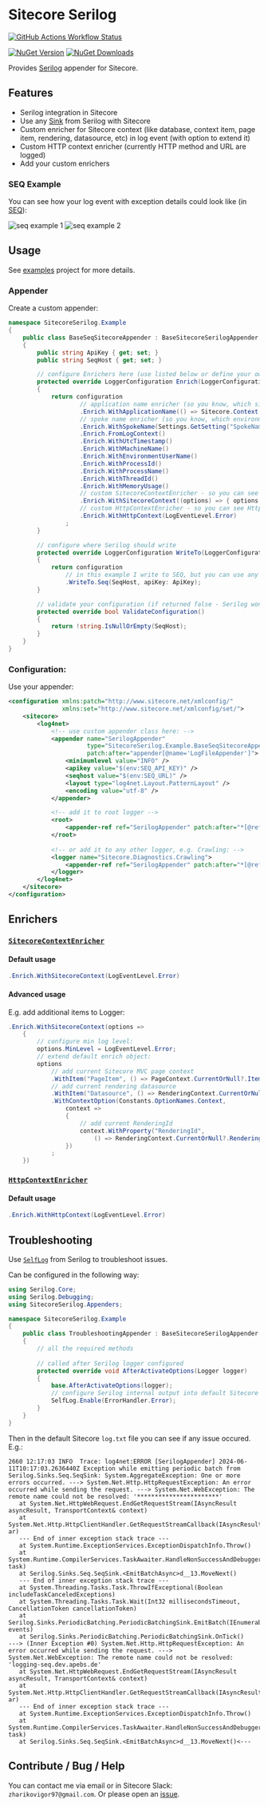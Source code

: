 # Sitecore Serilog
[![GitHub Actions Workflow Status](https://img.shields.io/github/actions/workflow/status/izharikov/SitecoreSerilog/dotnet.yml)](https://github.com/izharikov/SitecoreSerilog/actions/workflows/dotnet.yml)

[![NuGet Version](https://img.shields.io/nuget/v/SitecoreSerilog)](https://www.nuget.org/packages/SitecoreSerilog)
[![NuGet Downloads](https://img.shields.io/nuget/dt/SitecoreSerilog)](https://www.nuget.org/packages/SitecoreSerilog)

Provides [Serilog](https://github.com/serilog/serilog) appender for Sitecore.

## Features
- Serilog integration in Sitecore
- Use any [Sink](https://github.com/serilog/serilog/wiki/Provided-Sinks) from Serilog with Sitecore
- Custom enricher for Sitecore context (like database, context item, page item, rendering, datasource, etc) in log event (with option to extend it)
- Custom HTTP context enricher (currently HTTP method and URL are logged)
- Add your custom enrichers

### SEQ Example
You can see how your log event with exception details could look like (in [SEQ](https://datalust.co/seq)):

![seq example 1](https://raw.githubusercontent.com/izharikov/SitecoreSerilog/main/assets/images/seq_example_1.png)
![seq example 2](https://raw.githubusercontent.com/izharikov/SitecoreSerilog/main/assets/images/seq_example_2.png)

## Usage
See [examples](./SitecoreSerilog.Example) project for more details.

### Appender
Create a custom appender:
```csharp
namespace SitecoreSerilog.Example
{
    public class BaseSeqSitecoreAppender : BaseSitecoreSerilogAppender
    {
        public string ApiKey { get; set; }
        public string SeqHost { get; set; }

        // configure Enrichers here (use listed below or define your own enrichers):
        protected override LoggerConfiguration Enrich(LoggerConfiguration configuration)
        {
            return configuration
                    // application name enricher (so you know, which site is used)
                    .Enrich.WithApplicationName(() => Sitecore.Context.Site?.Name ?? "FallbackValue")
                    // spoke name enricher (so you know, which environment is used)
                    .Enrich.WithSpokeName(Settings.GetSetting("SpokeName"))
                    .Enrich.FromLogContext()
                    .Enrich.WithUtcTimestamp()
                    .Enrich.WithMachineName()
                    .Enrich.WithEnvironmentUserName()
                    .Enrich.WithProcessId()
                    .Enrich.WithProcessName()
                    .Enrich.WithThreadId()
                    .Enrich.WithMemoryUsage()
                    // custom SitecoreContextEnricher - so you can see the Sitecore Context Details in log event
                    .Enrich.WithSitecoreContext((options) => { options.MinLevel = LogEventLevel.Error; })
                    // custom HttpContextEnricher - so you can see HttpContext details in log event
                    .Enrich.WithHttpContext(LogEventLevel.Error)
                ;
        }

        // configure where Serilog should write
        protected override LoggerConfiguration WriteTo(LoggerConfiguration configuration)
        {
            return configuration
                // in this example I write to SEQ, but you can use any Sink you need
                .WriteTo.Seq(SeqHost, apiKey: ApiKey);
        }

        // validate your configuration (if returned false - Serilog won't write anything)
        protected override bool ValidateConfiguration()
        {
            return !string.IsNullOrEmpty(SeqHost);
        }
    }
}
```

### Configuration:
Use your appender:
```xml
<configuration xmlns:patch="http://www.sitecore.net/xmlconfig/"
               xmlns:set="http://www.sitecore.net/xmlconfig/set/">
    <sitecore>
        <log4net>
            <!-- use custom appender class here: -->
            <appender name="SerilogAppender"
                      type="SitecoreSerilog.Example.BaseSeqSitecoreAppender, SitecoreSerilog.Example"
                      patch:after="appender[@name='LogFileAppender']">
                <minimumlevel value="INFO" />
                <apikey value="$(env:SEQ_API_KEY)" />
                <seqhost value="$(env:SEQ_URL)" />
                <layout type="log4net.Layout.PatternLayout" />
                <encoding value="utf-8" />
            </appender>

            <!-- add it to root logger -->
            <root>
                <appender-ref ref="SerilogAppender" patch:after="*[@ref='LogFileAppender']" />
            </root>
            
            <!-- or add it to any other logger, e.g. Crawling: -->
            <logger name="Sitecore.Diagnostics.Crawling">
                <appender-ref ref="SerilogAppender" patch:after="*[@ref='CrawlingLogFileAppender']" />
            </logger>
        </log4net>
    </sitecore>
</configuration>
```

## Enrichers
### [`SitecoreContextEnricher`](./SitecoreSerilog/Enrichers/SitecoreContextEnricher.cs)
#### Default usage
```csharp
.Enrich.WithSitecoreContext(LogEventLevel.Error)
```

#### Advanced usage
E.g. add additional items to Logger:

```csharp
.Enrich.WithSitecoreContext(options =>
    {
        // configure min log level: 
        options.MinLevel = LogEventLevel.Error;
        // extend default enrich object:
        options
            // add current Sitecore MVC page context
            .WithItem("PageItem", () => PageContext.CurrentOrNull?.Item)
            // add current rendering datasource
            .WithItem("Datasource", () => RenderingContext.CurrentOrNull?.Rendering?.Item)
            .WithContextOption(Constants.OptionNames.Context,
                context =>
                {
                    // add current RenderingId
                    context.WithProperty("RenderingId",
                        () => RenderingContext.CurrentOrNull?.Rendering?.Id.ToString());
                })
            ;
    })
```

### [`HttpContextEnricher`](./SitecoreSerilog/Enrichers/HttpContextEnricher.cs)
#### Default usage
```csharp
.Enrich.WithHttpContext(LogEventLevel.Error)
```

## Troubleshooting
Use [`SelfLog`](https://github.com/serilog/serilog/wiki/Debugging-and-Diagnostics) from Serilog to troubleshoot issues.

Can be configured in the following way:
```csharp
using Serilog.Core;
using Serilog.Debugging;
using SitecoreSerilog.Appenders;

namespace SitecoreSerilog.Example
{
    public class TroubleshootingAppender : BaseSitecoreSerilogAppender
    {
        // all the required methods
        
        // called after Serilog logger configured
        protected override void AfterActivateOptions(Logger logger)
        {
            base.AfterActivateOptions(logger);
            // configure Serilog internal output into default Sitecore output (need to be configured once)
            SelfLog.Enable(ErrorHandler.Error);
        }
    }
}
```

Then in the default Sitecore `log.txt` file you can see if any issue occured. E.g.:
```text
2660 12:17:03 INFO  Trace: log4net:ERROR [SerilogAppender] 2024-06-11T10:17:03.2636440Z Exception while emitting periodic batch from Serilog.Sinks.Seq.SeqSink: System.AggregateException: One or more errors occurred. ---> System.Net.Http.HttpRequestException: An error occurred while sending the request. ---> System.Net.WebException: The remote name could not be resolved: '***********************'
   at System.Net.HttpWebRequest.EndGetRequestStream(IAsyncResult asyncResult, TransportContext& context)
   at System.Net.Http.HttpClientHandler.GetRequestStreamCallback(IAsyncResult ar)
   --- End of inner exception stack trace ---
   at System.Runtime.ExceptionServices.ExceptionDispatchInfo.Throw()
   at System.Runtime.CompilerServices.TaskAwaiter.HandleNonSuccessAndDebuggerNotification(Task task)
   at Serilog.Sinks.Seq.SeqSink.<EmitBatchAsync>d__13.MoveNext()
   --- End of inner exception stack trace ---
   at System.Threading.Tasks.Task.ThrowIfExceptional(Boolean includeTaskCanceledExceptions)
   at System.Threading.Tasks.Task.Wait(Int32 millisecondsTimeout, CancellationToken cancellationToken)
   at Serilog.Sinks.PeriodicBatching.PeriodicBatchingSink.EmitBatch(IEnumerable`1 events)
   at Serilog.Sinks.PeriodicBatching.PeriodicBatchingSink.OnTick()
---> (Inner Exception #0) System.Net.Http.HttpRequestException: An error occurred while sending the request. ---> System.Net.WebException: The remote name could not be resolved: 'logging-seq.dev.apebs.de'
   at System.Net.HttpWebRequest.EndGetRequestStream(IAsyncResult asyncResult, TransportContext& context)
   at System.Net.Http.HttpClientHandler.GetRequestStreamCallback(IAsyncResult ar)
   --- End of inner exception stack trace ---
   at System.Runtime.ExceptionServices.ExceptionDispatchInfo.Throw()
   at System.Runtime.CompilerServices.TaskAwaiter.HandleNonSuccessAndDebuggerNotification(Task task)
   at Serilog.Sinks.Seq.SeqSink.<EmitBatchAsync>d__13.MoveNext()<---

```

## Contribute / Bug / Help
You can contact me via email or in Sitecore Slack: `zharikovigor97@gmail.com`. Or please open an [issue](https://github.com/izharikov/SitecoreSerilog/issues/new).
